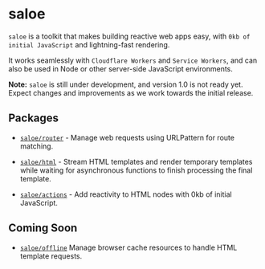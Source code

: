 # saloe

`saloe` is a toolkit that makes building reactive web apps easy, with `0kb of initial JavaScript` and lightning-fast rendering.

It works seamlessly with `Cloudflare Workers` and `Service Workers`, and can also be used in Node or other server-side JavaScript environments.

**Note:** `saloe` is still under development, and version 1.0 is not ready yet. Expect changes and improvements as we work towards the initial release.

## Packages

- [`saloe/router`](./src/router.js) - Manage web requests using URLPattern for route matching.
  
- [`saloe/html`](./src/html.js) - Stream HTML templates and render temporary templates while waiting for asynchronous functions to finish processing the final template.

- [`saloe/actions`](./src/actions.js) - Add reactivity to HTML nodes with 0kb of initial JavaScript.

## Coming Soon

- [`saloe/offline`](./src/offline.js) Manage browser cache resources to handle HTML template requests.